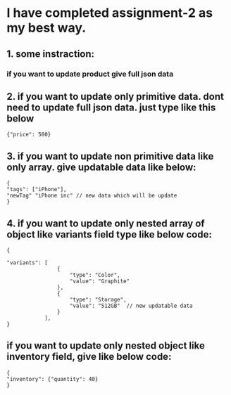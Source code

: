 # I have completed assignment-2 as my best way.

## 1. some instraction:

### if you want to update product give full json data

## 2. if you want to update only primitive data. dont need to update full json data. just type like this below

```
{"price": 500}

```

## 3. if you want to update non primitive data like only array. give updatable data like below:

```
{
"tags": ["iPhone"],
"newTag" "iPhone inc" // new data which will be update
}

```

## 4. if you want to update only nested array of object like variants field type like below code:

```
{

"variants": [
                {
                    "type": "Color",
                    "value": "Graphite"
                },
                {
                    "type": "Storage",
                    "value": "512GB"  // new updatable data
                }
            ],
}

```

## if you want to update only nested object like inventory field, give like below code:

```
{
"inventory": {"quantity": 40}
}
```
